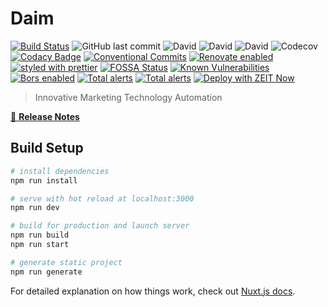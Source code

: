 # Daim

[![Build Status](https://travis-ci.com/shadow81627/daim.svg?branch=master)](https://travis-ci.com/shadow81627/daim)
![GitHub last commit](https://img.shields.io/github/last-commit/shadow81627/daim.svg)
![David](https://img.shields.io/david/shadow81627/daim.svg)
![David](https://img.shields.io/david/dev/shadow81627/daim.svg)
![David](https://img.shields.io/david/peer/shadow81627/daim.svg)
![Codecov](https://img.shields.io/codecov/c/github/shadow81627/daim.svg)
[![Codacy Badge](https://api.codacy.com/project/badge/Grade/c8bbe26d653044de8c944c3a9e2fb0e2)](https://www.codacy.com/app/damien.robinson/daim?utm_source=github.com&utm_medium=referral&utm_content=shadow81627/daim&utm_campaign=Badge_Grade)
[![Conventional Commits](https://img.shields.io/badge/Conventional%20Commits-1.0.0-yellow.svg)](https://conventionalcommits.org)
[![Renovate enabled](https://img.shields.io/badge/renovate-enabled-brightgreen.svg)](https://renovatebot.com/)
[![styled with prettier](https://img.shields.io/badge/styled_with-prettier-ff69b4.svg)](https://github.com/prettier/prettier)
[![FOSSA Status](https://app.fossa.io/api/projects/git%2Bgithub.com%2Fshadow81627%2Fdaim.svg?type=shield)](https://app.fossa.io/projects/git%2Bgithub.com%2Fshadow81627%2Fdaim?ref=badge_shield)
[![Known Vulnerabilities](https://snyk.io/test/github/shadow81627/daim/badge.svg)](https://snyk.io/test/github/shadow81627/daim)
[![Bors enabled](https://bors.tech/images/badge_small.svg)](https://app.bors.tech/repositories/3)
[![Total alerts](https://img.shields.io/lgtm/alerts/g/shadow81627/daim.svg?logo=lgtm&logoWidth=18)](https://lgtm.com/projects/g/shadow81627/daim/alerts/)
[![Total alerts](https://img.shields.io/lgtm/alerts/g/shadow81627/daim.svg?logo=lgtm&logoWidth=18)](https://lgtm.com/projects/g/shadow81627/daim/alerts/)
[![Deploy with ZEIT Now](https://zeit.co/button)](https://zeit.co/new/project?template=https://github.com/shadow81627/daim)

> Innovative Marketing Technology Automation

[📖 **Release Notes**](https://github.com/shadow81627/daim/blob/master/CHANGELOG.md)

## Build Setup

```bash
# install dependencies
npm run install

# serve with hot reload at localhost:3000
npm run dev

# build for production and launch server
npm run build
npm run start

# generate static project
npm run generate
```

For detailed explanation on how things work, check out [Nuxt.js docs](https://nuxtjs.org).
